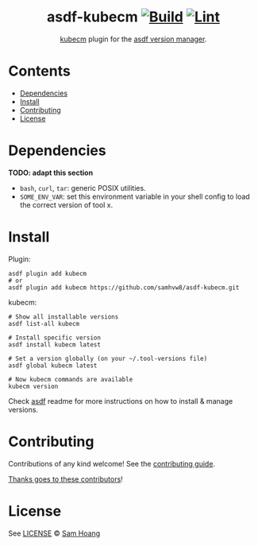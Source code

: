 <div align="center">

# asdf-kubecm [![Build](https://github.com/samhvw8/asdf-kubecm/actions/workflows/build.yml/badge.svg)](https://github.com/samhvw8/asdf-kubecm/actions/workflows/build.yml) [![Lint](https://github.com/samhvw8/asdf-kubecm/actions/workflows/lint.yml/badge.svg)](https://github.com/samhvw8/asdf-kubecm/actions/workflows/lint.yml)


[kubecm](https://kubecm.cloud/en-us/README) plugin for the [asdf version manager](https://asdf-vm.com).

</div>

# Contents

- [Dependencies](#dependencies)
- [Install](#install)
- [Contributing](#contributing)
- [License](#license)

# Dependencies

**TODO: adapt this section**

- `bash`, `curl`, `tar`: generic POSIX utilities.
- `SOME_ENV_VAR`: set this environment variable in your shell config to load the correct version of tool x.

# Install

Plugin:

```shell
asdf plugin add kubecm
# or
asdf plugin add kubecm https://github.com/samhvw8/asdf-kubecm.git
```

kubecm:

```shell
# Show all installable versions
asdf list-all kubecm

# Install specific version
asdf install kubecm latest

# Set a version globally (on your ~/.tool-versions file)
asdf global kubecm latest

# Now kubecm commands are available
kubecm version
```

Check [asdf](https://github.com/asdf-vm/asdf) readme for more instructions on how to
install & manage versions.

# Contributing

Contributions of any kind welcome! See the [contributing guide](contributing.md).

[Thanks goes to these contributors](https://github.com/samhvw8/asdf-kubecm/graphs/contributors)!

# License

See [LICENSE](LICENSE) © [Sam Hoang](https://github.com/samhvw8/)
